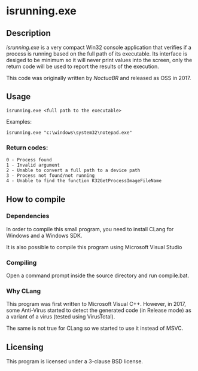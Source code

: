 # isrunning.exe

## Description

*isrunning.exe* is a very compact Win32 console application that verifies if a
process is running based on the full path of its executable. Its interface is
desiged to be minimum so it will never print values into the screen, only the
return code will be used to report the results of the execution.

This code was originally written by *NoctuaBR* and released as OSS in 2017.

## Usage

```
isrunning.exe <full path to the executable>
```

Examples:

```
isrunning.exe "c:\windows\system32\notepad.exe"
```

### Return codes:

	0 - Process found
	1 - Invalid argument
	2 - Unable to convert a full path to a device path
	3 - Process not found/not running
	4 - Unable to find the function K32GetProcessImageFileName

## How to compile

### Dependencies

In order to compile this small program, you need to install CLang for Windows
and a Windows SDK.

It is also possible to compile this program using Microsoft Visual Studio

### Compiling

Open a command prompt inside the source directory and run compile.bat.

### Why CLang

This program was first written to Microsoft Visual C++. However, in 2017,
some Anti-Virus started to detect the generated code (in Release mode) as
a variant of a virus (tested using VirusTotal).

The same is not true for CLang so we started to use it instead of MSVC.

## Licensing

This program is licensed under a 3-clause BSD license.
